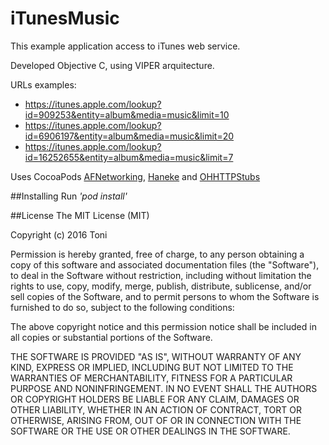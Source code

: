 # iTunesMusic
This example application access to iTunes web service. 

Developed Objective C, using VIPER arquitecture.

URLs examples:

* <https://itunes.apple.com/lookup?id=909253&entity=album&media=music&limit=10>
* <https://itunes.apple.com/lookup?id=6906197&entity=album&media=music&limit=20>
* <https://itunes.apple.com/lookup?id=16252655&entity=album&media=music&limit=7>

Uses CocoaPods [AFNetworking](https://github.com/AFNetworking/AFNetworking), [Haneke](https://github.com/Haneke/Haneke) and [OHHTTPStubs](https://github.com/AliSoftware/OHHTTPStubs)

##Installing
Run *'pod install'*

##License
The MIT License (MIT)

Copyright (c) 2016 Toni

Permission is hereby granted, free of charge, to any person obtaining a copy
of this software and associated documentation files (the "Software"), to deal
in the Software without restriction, including without limitation the rights
to use, copy, modify, merge, publish, distribute, sublicense, and/or sell
copies of the Software, and to permit persons to whom the Software is
furnished to do so, subject to the following conditions:

The above copyright notice and this permission notice shall be included in all
copies or substantial portions of the Software.

THE SOFTWARE IS PROVIDED "AS IS", WITHOUT WARRANTY OF ANY KIND, EXPRESS OR
IMPLIED, INCLUDING BUT NOT LIMITED TO THE WARRANTIES OF MERCHANTABILITY,
FITNESS FOR A PARTICULAR PURPOSE AND NONINFRINGEMENT. IN NO EVENT SHALL THE
AUTHORS OR COPYRIGHT HOLDERS BE LIABLE FOR ANY CLAIM, DAMAGES OR OTHER
LIABILITY, WHETHER IN AN ACTION OF CONTRACT, TORT OR OTHERWISE, ARISING FROM,
OUT OF OR IN CONNECTION WITH THE SOFTWARE OR THE USE OR OTHER DEALINGS IN THE
SOFTWARE.